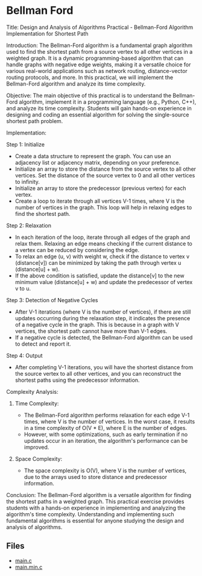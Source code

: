 # Bellman Ford

Title: Design and Analysis of Algorithms Practical - Bellman-Ford Algorithm Implementation for Shortest Path

Introduction:
The Bellman-Ford algorithm is a fundamental graph algorithm used to find the shortest path from a source vertex to all other vertices in a weighted graph. It is a dynamic programming-based algorithm that can handle graphs with negative edge weights, making it a versatile choice for various real-world applications such as network routing, distance-vector routing protocols, and more. In this practical, we will implement the Bellman-Ford algorithm and analyze its time complexity.

Objective:
The main objective of this practical is to understand the Bellman-Ford algorithm, implement it in a programming language (e.g., Python, C++), and analyze its time complexity. Students will gain hands-on experience in designing and coding an essential algorithm for solving the single-source shortest path problem.

Implementation:

Step 1: Initialize
- Create a data structure to represent the graph. You can use an adjacency list or adjacency matrix, depending on your preference.
- Initialize an array to store the distance from the source vertex to all other vertices. Set the distance of the source vertex to 0 and all other vertices to infinity.
- Initialize an array to store the predecessor (previous vertex) for each vertex.
- Create a loop to iterate through all vertices V-1 times, where V is the number of vertices in the graph. This loop will help in relaxing edges to find the shortest path.

Step 2: Relaxation
- In each iteration of the loop, iterate through all edges of the graph and relax them. Relaxing an edge means checking if the current distance to a vertex can be reduced by considering the edge.
- To relax an edge (u, v) with weight w, check if the distance to vertex v (distance[v]) can be minimized by taking the path through vertex u (distance[u] + w).
- If the above condition is satisfied, update the distance[v] to the new minimum value (distance[u] + w) and update the predecessor of vertex v to u.

Step 3: Detection of Negative Cycles
- After V-1 iterations (where V is the number of vertices), if there are still updates occurring during the relaxation step, it indicates the presence of a negative cycle in the graph. This is because in a graph with V vertices, the shortest path cannot have more than V-1 edges.
- If a negative cycle is detected, the Bellman-Ford algorithm can be used to detect and report it.

Step 4: Output
- After completing V-1 iterations, you will have the shortest distance from the source vertex to all other vertices, and you can reconstruct the shortest paths using the predecessor information.

Complexity Analysis:

1. Time Complexity:
   - The Bellman-Ford algorithm performs relaxation for each edge V-1 times, where V is the number of vertices. In the worst case, it results in a time complexity of O(V * E), where E is the number of edges.
   - However, with some optimizations, such as early termination if no updates occur in an iteration, the algorithm's performance can be improved.

2. Space Complexity:
   - The space complexity is O(V), where V is the number of vertices, due to the arrays used to store distance and predecessor information.

Conclusion:
The Bellman-Ford algorithm is a versatile algorithm for finding the shortest paths in a weighted graph. This practical exercise provides students with a hands-on experience in implementing and analyzing the algorithm's time complexity. Understanding and implementing such fundamental algorithms is essential for anyone studying the design and analysis of algorithms.

## Files

- [main.c](./main.c)
- [main.min.c](./main.min.c)